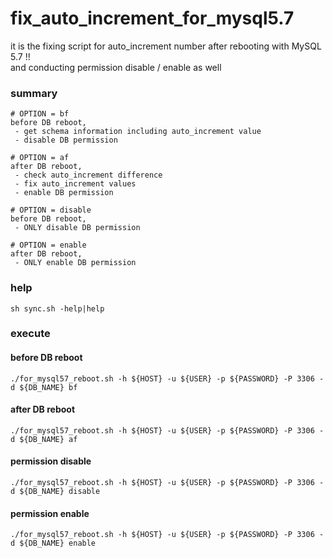 # fix_auto_increment_for_mysql5.7
it is the fixing script for auto_increment number after rebooting with MySQL 5.7 !!  
and conducting permission disable / enable as well

### summary
```
# OPTION = bf
before DB reboot,
 - get schema information including auto_increment value
 - disable DB permission

# OPTION = af
after DB reboot,
 - check auto_increment difference
 - fix auto_increment values
 - enable DB permission

# OPTION = disable
before DB reboot,
 - ONLY disable DB permission

# OPTION = enable
after DB reboot,
 - ONLY enable DB permission
```

### help
```
sh sync.sh -help|help

```

### execute
#### before DB reboot
```
./for_mysql57_reboot.sh -h ${HOST} -u ${USER} -p ${PASSWORD} -P 3306 -d ${DB_NAME} bf
```
#### after DB reboot
```
./for_mysql57_reboot.sh -h ${HOST} -u ${USER} -p ${PASSWORD} -P 3306 -d ${DB_NAME} af
```
#### permission disable
```
./for_mysql57_reboot.sh -h ${HOST} -u ${USER} -p ${PASSWORD} -P 3306 -d ${DB_NAME} disable
```
#### permission enable
```
./for_mysql57_reboot.sh -h ${HOST} -u ${USER} -p ${PASSWORD} -P 3306 -d ${DB_NAME} enable
```
